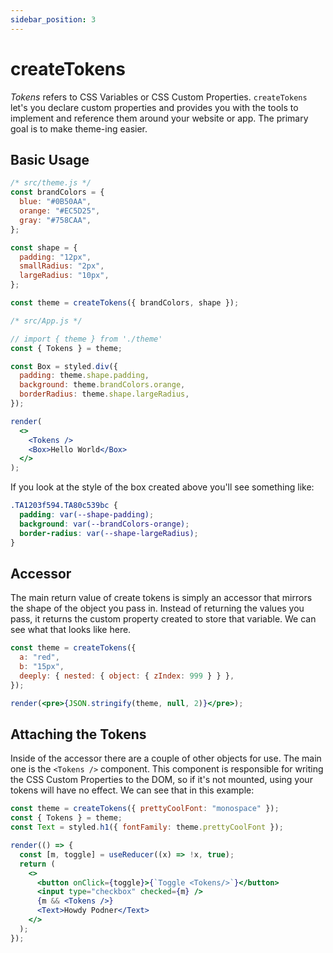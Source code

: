 ```yaml
---
sidebar_position: 3
---
```


# createTokens

_Tokens_ refers to CSS Variables or CSS Custom Properties. `createTokens` let's you declare custom properties and provides you with the tools to implement and reference them around your website or app. The primary goal is to make theme-ing easier.

## Basic Usage

```jsx live noInline
/* src/theme.js */
const brandColors = {
  blue: "#0B50AA",
  orange: "#EC5D25",
  gray: "#758CAA",
};

const shape = {
  padding: "12px",
  smallRadius: "2px",
  largeRadius: "10px",
};

const theme = createTokens({ brandColors, shape });

/* src/App.js */

// import { theme } from './theme'
const { Tokens } = theme;

const Box = styled.div({
  padding: theme.shape.padding,
  background: theme.brandColors.orange,
  borderRadius: theme.shape.largeRadius,
});

render(
  <>
    <Tokens />
    <Box>Hello World</Box>
  </>
);
```

If you look at the style of the box created above you'll see something like:

```css
.TA1203f594.TA80c539bc {
  padding: var(--shape-padding);
  background: var(--brandColors-orange);
  border-radius: var(--shape-largeRadius);
}
```

## Accessor

The main return value of create tokens is simply an accessor that mirrors the shape of the object you pass in. Instead of returning the values you pass, it returns the custom property created to store that variable. We can see what that looks like here.

```jsx live noInline
const theme = createTokens({
  a: "red",
  b: "15px",
  deeply: { nested: { object: { zIndex: 999 } } },
});

render(<pre>{JSON.stringify(theme, null, 2)}</pre>);
```

## Attaching the Tokens

Inside of the accessor there are a couple of other objects for use. The main one is the `<Tokens />` component. This component is responsible for writing the CSS Custom Properties to the DOM, so if it's not mounted, using your tokens will have no effect. We can see that in this example:

```jsx live noInline
const theme = createTokens({ prettyCoolFont: "monospace" });
const { Tokens } = theme;
const Text = styled.h1({ fontFamily: theme.prettyCoolFont });

render(() => {
  const [m, toggle] = useReducer((x) => !x, true);
  return (
    <>
      <button onClick={toggle}>{`Toggle <Tokens/>`}</button>
      <input type="checkbox" checked={m} />
      {m && <Tokens />}
      <Text>Howdy Podner</Text>
    </>
  );
});
```
